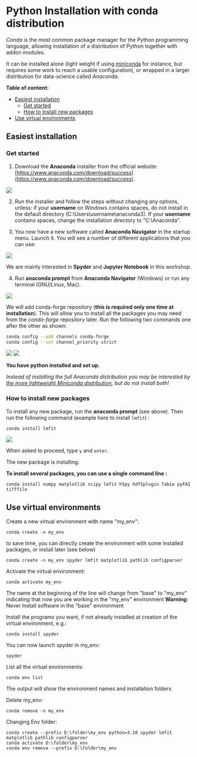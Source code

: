 # Python Installation with conda distribution
*Conda* is the most common package manager for the Python programming language, allowing installation of a distribution of Python together with addon modules.

It can be installed alone (light weight if using [miniconda](https://docs.anaconda.com/free/miniconda/miniconda-install/) for instance, but requires some work to reach a usable configuration), or wrapped in a larger distribution for data-science called *Anaconda*.

**Table of content:**
 - [Easiest installation](#Anaconda)
   - [Get started](#startup)
   - [How to install new packages](#packages)
 - [Use virtual environments](#venv)

<a id="Anaconda"></a>
## Easiest installation

<a id="startup"></a>
### Get started

1) Download the __Anaconda__ installer from the official website: [https://www.anaconda.com/download/success](https://www.anaconda.com/download/success).

![](tuto_screenshots/download_installer.PNG)


2) Run the installer and follow the steps without changing any options, unless: if your **username** on Windows contains spaces, do not install in the default directory (C:\Users\username\anaconda3). If your **username** contains spaces, change the installation directory to "C:\Anaconda".


3) You now have a new software called __Anaconda Navigator__ in the startup menu. Launch it. You will see a number of different applications that you can use:

![](tuto_screenshots/navigator.PNG)


We are mainly interested in __Spyder__ and __Jupyter Notebook__ in this workshop.


4) Run __anaconda prompt__ from __Anaconda Navigator__ (Windows) or run any terminal (GNU/Linux, Mac).  

![](tuto_screenshots/navigator_prompt.PNG)


We will add conda-forge repository (__this is required only one time at installation__). This will allow you to install all the packages you may need from the *conda-forge* repository later. 
Run the following two commands one after the other as shown:

```bash
conda config --add channels conda-forge
conda config --set channel_priority strict
```

![](tuto_screenshots/condachannels1.PNG)
![](tuto_screenshots/condachannels2.PNG)

__You have python installed and set up.__ 

*Instead of installing the full Anaconda distribution you may be interested by [the more lightweight Miniconda distribution](https://docs.anaconda.com/free/miniconda/miniconda-install/), but do not install both!*

<a id="packages"></a>
### How to install new packages

To install any new package, run the __anaconda prompt__ (see above). Then run the following command (example here to install `lmfit`) :

```
conda install lmfit
```

![](tuto_screenshots/install_lmfit.PNG)

When asked to proceed, type `y` and `enter`. 

The new package is installing.


__To install several packages, you can use a single command line :__
```
conda install numpy matplotlib scipy lmfit h5py hdf5plugin fabio pyFAI tifffile
```

<a id="venv"></a>
## Use virtual environments
  
Create a new virtual environment with name "my_env":

```
conda create -n my_env
```
to save time, you can directly create the environment with some installed packages, or install later (see below)

```
conda create -n my_env spyder lmfit matplotlib pathlib configparser
```

Activate the virtual environment:

```
conda activate my_env 
```
The name at the beginning of the line will change from "base" to "my_env" indicating that now you are working in the "my_env" environment
__Warning:__ Never Install software in the "base" environment

Install the programs you want, if not already installed at creation of the virtual environment, e.g.:
```
conda install spyder
```

You can now launch spyder in my_env:
```
spyder
```

List all the virtual environments:
```
conda env list
```
The output will show the environment names and installation folders 

Delete my_env:
```
conda remove -n my_env
```

Changing Env folder:
```
conda create --prefix D:\folder\my_env python=3.10 spyder lmfit matplotlib pathlib configparser
conda activate D:\folder\my_env
conda env remove --prefix D:\folder\my_env
```
